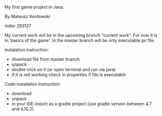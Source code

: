 My first game project in Java.

By Mateusz Kordowski

index 293127

My current work will be in the upcoming branch "current work". For now it is in 'basics of the game'.
In the master branch will be only executable jar file.

Instalation instruction:
- download file from master branch.
- unpack
- double click on it (or open terminal and run via java)
- if it is not working check in properties if file is executable


Code instalation instruction:
- download
- unpack
- in your IDE import as a gradle project (use gradle version between 4.7 and 4.10.2).
